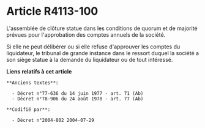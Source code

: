 # Article R4113-100

L'assemblée de clôture statue dans les conditions de quorum et de majorité prévues pour l'approbation des comptes annuels de
la société.

Si elle ne peut délibérer ou si elle refuse d'approuver les comptes du liquidateur, le tribunal de grande instance dans le
ressort duquel la société a son siège statue à la demande du liquidateur ou de tout intéressé.

**Liens relatifs à cet article**

	**Anciens textes**:

	  - Décret n°77-636 du 14 juin 1977 - art. 71 (Ab)
	  - Décret n°78-906 du 24 août 1978 - art. 77 (Ab)

	**Codifié par**:

	  - Décret n°2004-802 2004-07-29
